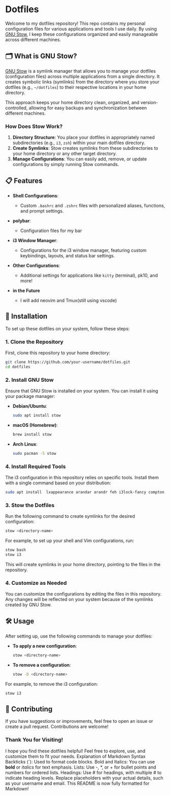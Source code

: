 # Dotfiles
Welcome to my dotfiles repository! This repo contains my personal configuration files for various applications and tools I use daily. By using [GNU Stow](https://www.gnu.org/software/stow/), I keep these configurations organized and easily manageable across different machines.

## 🗂 What is GNU Stow?

[GNU Stow](https://www.gnu.org/software/stow/) is a symlink manager that allows you to manage your dotfiles (configuration files) across multiple applications from a single directory. It creates symbolic links (symlinks) from the directory where you store your dotfiles (e.g., `~/dotfiles`) to their respective locations in your home directory.

This approach keeps your home directory clean, organized, and version-controlled, allowing for easy backups and synchronization between different machines.

### How Does Stow Work?

1. **Directory Structure**: You place your dotfiles in appropriately named subdirectories (e.g., `i3`, `zsh`) within your main dotfiles directory.
2. **Create Symlinks**: Stow creates symlinks from these subdirectories to your home directory or any other target directory.
3. **Manage Configurations**: You can easily add, remove, or update configurations by simply running Stow commands.

## 📋 Features

- **Shell Configurations**:
  - Custom `.bashrc` and `.zshrc` files with personalized aliases, functions, and prompt settings.
- **polybar**:
  - Configuration files for my bar 
- **i3 Window Manager**:
  - Configurations for the i3 window manager, featuring custom keybindings, layouts, and status bar settings.

- **Other Configurations**:
  - Additional settings for applications like `kitty` (terminal), pk10, and more!
- **in the Future**
  - I will add neovim and Tmux(still using vscode)
## 🚀 Installation

To set up these dotfiles on your system, follow these steps:

### 1. Clone the Repository

First, clone this repository to your home directory:

```bash
git clone https://github.com/your-username/dotfiles.git
cd dotfiles
```
### 2. Install GNU Stow

Ensure that GNU Stow is installed on your system. You can install it using your package manager:

- **Debian/Ubuntu**:

  ```bash
  sudo apt install stow
  ```

- **macOS (Homebrew)**:

  ```bash
  brew install stow
  ```

- **Arch Linux**:

  ```bash
  sudo pacman -S stow
  ```
  
### 4. Install Required Tools

The i3 configuration in this repository relies on specific tools. Install them with a single command based on your distribution:

 ```bash
sudo apt install  lxappearance arandar arandr feh i3lock-fancy compton xautolock i3lock kitty thunar rofi maim xdotool xclip pulseaudio-utils brightnessctl
```


### 3. Stow the Dotfiles

Run the following command to create symlinks for the desired configuration:

```sh
stow <directory-name>
```

For example, to set up your shell and Vim configurations, run:

```sh
stow bash
stow i3
```

This will create symlinks in your home directory, pointing to the files in the repository.

### 4. Customize as Needed

You can customize the configurations by editing the files in this repository. Any changes will be reflected on your system because of the symlinks created by GNU Stow.

## 🛠️ Usage

After setting up, use the following commands to manage your dotfiles:

- **To apply a new configuration**: 

  ```sh
  stow <directory-name>
  ```

- **To remove a configuration**:

  ```sh
  stow -D <directory-name>
  ```

For example, to remove the i3 configuration:

```sh
stow i3
```


## 🤝 Contributing

If you have suggestions or improvements, feel free to open an issue or create a pull request. Contributions are welcome!


### Thank You for Visiting!

I hope you find these dotfiles helpful! Feel free to explore, use, and customize them to fit your needs.
Explanation of Markdown Syntax
Backticks (`): Used to format code blocks.
Bold and Italics: You can use **bold** or *italics* for text emphasis.
Lists: Use -, *, or + for bullet points and numbers for ordered lists.
Headings: Use # for headings, with multiple # to indicate heading levels.
Replace placeholders with your actual details, such as your username and email. This README is now fully formatted for Markdown!












